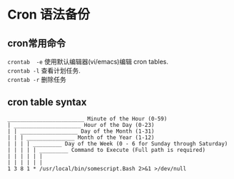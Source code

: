 Cron 语法备份
=============

cron常用命令
------------
`crontab  -e` 使用默认编辑器(vi/emacs)编辑 cron tables.  
`crontab -l` 查看计划任务.  
`crontab -r` 删除任务

cron table syntax
------------------
```
________________________ Minute of the Hour (0-59)
| _____________________ Hour of the Day (0-23)
| | __________________ Day of the Month (1-31)
| | | _______________ Month of the Year (1-12)
| | | | _________ Day of the Week (0 - 6 for Sunday through Saturday)
| | | | | _________ Command to Execute (Full path is required)
| | | | | |
| | | | | |
1 3 8 1 * /usr/local/bin/somescript.Bash 2>&1 >/dev/null
```


